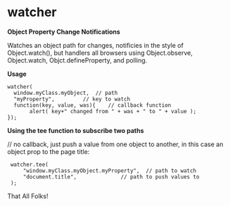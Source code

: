 watcher
=======

**Object Property Change Notifications**

Watches an object path for changes, notificies in the style of Object.watch(), but handlers all browsers using Object.observe, Object.watch, Objct.defineProperty, and polling.

**Usage**

    watcher(
	  window.myClass.myObject, 	// path
	  "myProperty", 		// key to watch
	  function(key, value, was){ 	// callback function
	       alert( key+" changed from " + was + " to " + value ); 
	});


**Using the tee function to subscribe two paths**

// no callback, just push a value from one object to another, in this case an object prop to the page title:

     watcher.tee( 
         "window.myClass.myObject.myProperty", 	// path to watch
         "document.title", 				// path to push values to
     );

That All Folks!




